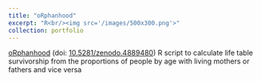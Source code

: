 ```yaml
---
title: "oRphanhood"
excerpt: "R<br/><img src='/images/500x300.png'>"
collection: portfolio
---
```


[oRphanhood](https://github.com/BugBunny/oRphanhood "Open link in a new window") (doi: [10.5281/zenodo.4889480](https://doi.org/10.5281/zenodo.4889480)) R script to calculate life table survivorship from the proportions of people by age with living mothers or fathers and vice versa